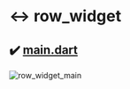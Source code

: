 # :left_right_arrow: row_widget

## :heavy_check_mark: [main.dart](https://github.com/Riudiu/flutter-practice/blob/master/row_widget/lib/main.dart)

![row_widget_main](https://user-images.githubusercontent.com/86466976/146355200-34373b02-c73e-48d4-9ad8-d2088778f34d.png)